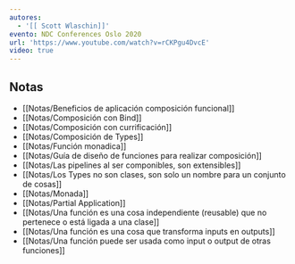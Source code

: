 ```yaml
---
autores:
  - '[[ Scott Wlaschin]]'
evento: NDC Conferences Oslo 2020
url: 'https://www.youtube.com/watch?v=rCKPgu4DvcE'
video: true
---
```


<!-- backlinks:start -->

## Notas

- [[Notas/Beneficios de aplicación composición funcional]]
- [[Notas/Composición con Bind]]
- [[Notas/Composición con currificación]]
- [[Notas/Composición de Types]]
- [[Notas/Función monadica]]
- [[Notas/Guía de diseño de funciones para realizar composición]]
- [[Notas/Las pipelines al ser componibles, son extensibles]]
- [[Notas/Los Types no son clases, son solo un nombre para un conjunto de cosas]]
- [[Notas/Monada]]
- [[Notas/Partial Application]]
- [[Notas/Una función es una  cosa  independiente (reusable) que no pertenece o está ligada a una clase]]
- [[Notas/Una función es una  cosa  que transforma inputs en outputs]]
- [[Notas/Una función puede ser usada como input o output de otras funciones]]

<!-- backlinks:end -->
